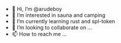 - 👋 Hi, I’m @arudeboy
- 👀 I’m interested in sauna and camping
- 🌱 I’m currently learning rust and spl-token
- 💞️ I’m looking to collaborate on ...
- 📫 How to reach me ...

<!---
arudeboy/arudeboy is a ✨ special ✨ repository because its `README.md` (this file) appears on your GitHub profile.
You can click the Preview link to take a look at your changes.
--->
